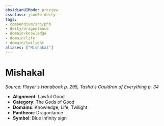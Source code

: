 ```yaml
---
obsidianUIMode: preview
cssclass: json5e-deity
tags:
- compendium/src/phb
- deity/dragonlance
- domain/knowledge
- domain/life
- domain/twilight
aliases: ["Mishakal"]
---
```

# Mishakal
*Source: Player's Handbook p. 295, Tasha's Cauldron of Everything p. 34* 

- **Alignment**: Lawful Good
- **Category**: The Gods of Good
- **Domains**: Knowledge, Life, Twilight
- **Pantheon**: Dragonlance
- **Symbol**: Blue infinity sign